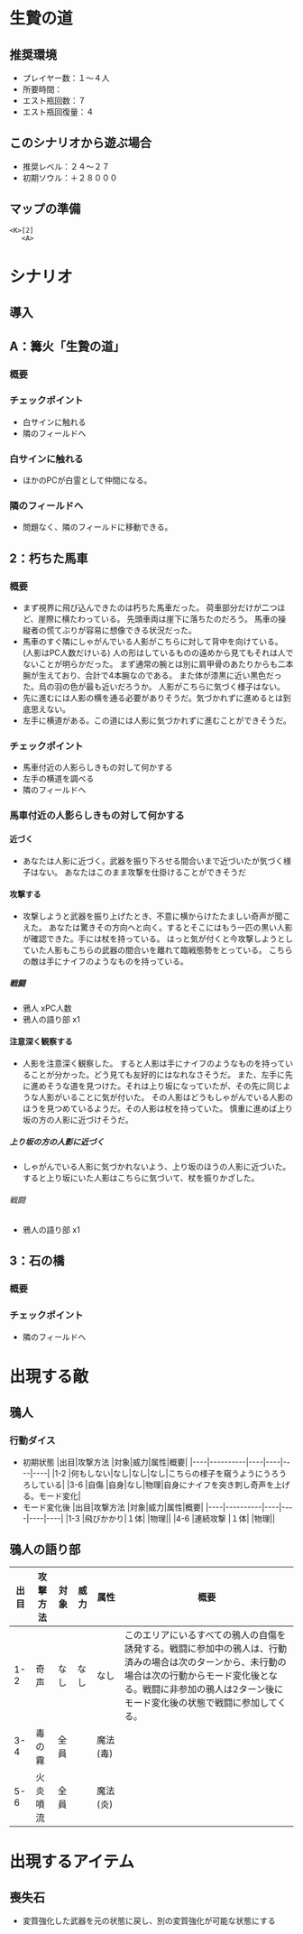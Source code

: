 # 生贄の道

## 推奨環境
- プレイヤー数：１～４人
- 所要時間：
- エスト瓶回数：７
- エスト瓶回復量：４

## このシナリオから遊ぶ場合
- 推奨レベル：２４～２７
- 初期ソウル：＋２８０００

## マップの準備
```Q
<K>[2]
   <A>
```

# シナリオ
## 導入

## A：篝火「生贄の道」
### 概要
### チェックポイント
- 白サインに触れる
- 隣のフィールドへ

### 白サインに触れる
- ほかのPCが白霊として仲間になる。

### 隣のフィールドへ
- 問題なく、隣のフィールドに移動できる。

## 2：朽ちた馬車
### 概要
- まず視界に飛び込んできたのは朽ちた馬車だった。
荷車部分だけが二つほど、崖際に横たわっている。
先頭車両は崖下に落ちたのだろう。
馬車の操縦者の慌てぶりが容易に想像できる状況だった。
- 馬車のすぐ隣にしゃがんでいる人影がこちらに対して背中を向けている。
(人影はPC人数だけいる)
人の形はしているものの遠めから見てもそれは人でないことが明らかだった。
まず通常の腕とは別に肩甲骨のあたりからも二本腕が生えており、合計で4本腕なのである。
また体が漆黒に近い黒色だった。烏の羽の色が最も近いだろうか。
人影がこちらに気づく様子はない。
- 先に進むには人影の横を通る必要がありそうだ。気づかれずに進めるとは到底思えない。
- 左手に横道がある。この道には人影に気づかれずに進むことができそうだ。
### チェックポイント
- 馬車付近の人影らしきもの対して何かする
- 左手の横道を調べる
- 隣のフィールドへ

### 馬車付近の人影らしきもの対して何かする
#### 近づく
- あなたは人影に近づく。武器を振り下ろせる間合いまで近づいたが気づく様子はない。
あなたはこのまま攻撃を仕掛けることができそうだ
#### 攻撃する
- 攻撃しようと武器を振り上げたとき、不意に横からけたたましい奇声が聞こえた。
あなたは驚きその方向へと向く。するとそこにはもう一匹の黒い人影が確認できた。手には杖を持っている。
はっと気が付くと今攻撃しようとしていた人影もこちらの武器の間合いを離れて臨戦態勢をとっている。
こちらの敵は手にナイフのようなものを持っている。
##### 戦闘
- 鴉人 xPC人数
- 鴉人の語り部 x1
#### 注意深く観察する
- 人影を注意深く観察した。
すると人影は手にナイフのようなものを持っていることが分かった。どう見ても友好的にはなれなさそうだ。
また、左手に先に進めそうな道を見つけた。それは上り坂になっていたが、その先に同じような人影がいることに気が付いた。
その人影はどうもしゃがんでいる人影のほうを見つめているようだ。その人影は杖を持っていた。
慎重に進めば上り坂の方の人影に近づけそうだ。
##### 上り坂の方の人影に近づく
- しゃがんでいる人影に気づかれないよう、上り坂のほうの人影に近づいた。
すると上り坂にいた人影はこちらに気づいて、杖を振りかざした。
###### 戦闘
- 鴉人の語り部 x1


## 3：石の橋
### 概要
### チェックポイント
- 隣のフィールドへ


# 出現する敵
## 鴉人
### 行動ダイス
- 初期状態
|出目|攻撃方法  |対象|威力|属性|概要|
|----|----------|----|----|----|----|
|1-2 |何もしない|なし|なし|なし|こちらの様子を窺うようにうろうろしている|
|3-6 |自傷      |自身|なし|物理|自身にナイフを突き刺し奇声を上げる。モード変化|
- モード変化後
|出目|攻撃方法  |対象|威力|属性|概要|
|----|----------|----|----|----|----|
|1-3 |飛びかかり|１体|    |物理||
|4-6 |連続攻撃  |１体|    |物理||

## 鴉人の語り部
|出目|攻撃方法  |対象|威力|属性|概要|
|----|----------|----|----|----|----|
|1-2 |奇声      |なし|なし|なし|このエリアにいるすべての鴉人の自傷を誘発する。戦闘に参加中の鴉人は、行動済みの場合は次のターンから、未行動の場合は次の行動からモード変化後となる。戦闘に非参加の鴉人は2ターン後にモード変化後の状態で戦闘に参加してくる。|
|3-4 |毒の霧    |全員|    |魔法(毒)||
|5-6 |火炎噴流  |全員|    |魔法(炎)||


# 出現するアイテム
## 喪失石
- 変質強化した武器を元の状態に戻し、別の変質強化が可能な状態にする

